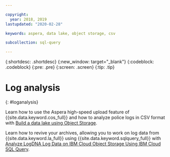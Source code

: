 ```yaml
---

copyright:
  year: 2018, 2019
lastupdated: "2020-02-28"

keywords: aspera, data lake, object storage, csv

subcollection: sql-query

---
```


{:shortdesc: .shortdesc}
{:new_window: target="_blank"}
{:codeblock: .codeblock}
{:pre: .pre}
{:screen: .screen}
{:tip: .tip}



# Log analysis
{: #loganalysis}

Learn how to use the Aspera high-speed upload feature of {{site.data.keyword.cos_full}} and how to analyze police logs in CSV format with
[Build a data lake using Object Storage](/docs/tutorials/smart-data-lake.html#build-a-data-lake-using-object-storage).

Learn how to revive your archives, allowing you to work on log data from {{site.data.keyword.la_full}} using {{site.data.keyword.sqlquery_full}} with [Analyze LogDNA Log Data on IBM Cloud Object Storage Using IBM Cloud SQL Query](https://www.ibm.com/cloud/blog/analyze-logdna-log-data-on-ibm-cloud-object-storage-using-ibm-cloud-sql-query).
